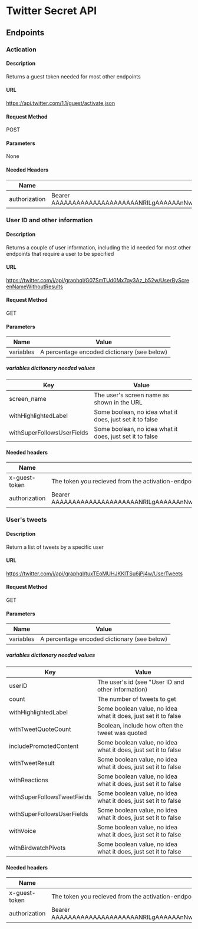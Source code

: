 # Twitter Secret API

## Endpoints

### Actication

#### Description
Returns a guest token needed for most other endpoints

#### URL
https://api.twitter.com/1.1/guest/activate.json

#### Request Method
POST

#### Parameters
None

#### Needed Headers
|Name|Value|
|----|-----|
|authorization|Bearer AAAAAAAAAAAAAAAAAAAAANRILgAAAAAAnNwIzUejRCOuH5E6I8xnZz4puTs%3D1Zv7ttfk8LF81IUq16cHjhLTvJu4FA33AGWWjCpTnA|

### User ID and other information

#### Description
Returns a couple of user information, including the id needed for most other endpoints that require a user to be specified

#### URL
https://twitter.com/i/api/graphql/G07SmTUd0Mx7qy3Az_b52w/UserByScreenNameWithoutResults

#### Request Method
GET

#### Parameters
|Name|Value|
|----|-----|
|variables|A percentage encoded dictionary (see below)|

##### variables dictionary needed values
|Key|Value|
|---|-----|
|screen_name|The user's screen name as shown in the URL|
|withHighlightedLabel|Some boolean, no idea what it does, just set it to false|
|withSuperFollowsUserFields|Some boolean, no idea what it does, just set it to false|

#### Needed headers
|Name|Value|
|----|-----|
|x-guest-token|The token you recieved from the activation-endpoint|
|authorization|Bearer AAAAAAAAAAAAAAAAAAAAANRILgAAAAAAnNwIzUejRCOuH5E6I8xnZz4puTs%3D1Zv7ttfk8LF81IUq16cHjhLTvJu4FA33AGWWjCpTnA|

### User's tweets

#### Description
Return a list of tweets by a specific user

#### URL
https://twitter.com/i/api/graphql/tuxTEoMUHJKKITSu6jPj4w/UserTweets

#### Request Method
GET

#### Parameters
|Name|Value|
|----|-----|
|variables|A percentage encoded dictionary (see below)|

##### variables dictionary needed values
|Key|Value|
|---|-----|
|userID|The user's id (see "User ID and other information)|
|count|The number of tweets to get|
|withHighlightedLabel|Some boolean value, no idea what it does, just set it to false|
|withTweetQuoteCount|Boolean, include how often the tweet was quoted|
|includePromotedContent|Some boolean value, no idea what it does, just set it to false|
|withTweetResult|Some boolean value, no idea what it does, just set it to false|
|withReactions|Some boolean value, no idea what it does, just set it to false|
|withSuperFollowsTweetFields|Some boolean value, no idea what it does, just set it to false|
|withSuperFollowsUserFields|Some boolean value, no idea what it does, just set it to false|
|withVoice|Some boolean value, no idea what it does, just set it to false|
|withBirdwatchPivots|Some boolean value, no idea what it does, just set it to false|

#### Needed headers
|Name|Value|
|----|-----|
|x-guest-token|The token you recieved from the activation-endpoint|
|authorization|Bearer AAAAAAAAAAAAAAAAAAAAANRILgAAAAAAnNwIzUejRCOuH5E6I8xnZz4puTs%3D1Zv7ttfk8LF81IUq16cHjhLTvJu4FA33AGWWjCpTnA|
